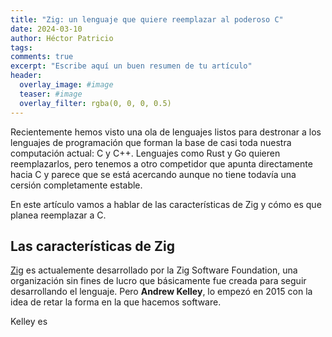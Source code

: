 ```yaml
---
title: "Zig: un lenguaje que quiere reemplazar al poderoso C"
date: 2024-03-10
author: Héctor Patricio
tags:
comments: true
excerpt: "Escribe aquí un buen resumen de tu artículo"
header:
  overlay_image: #image
  teaser: #image
  overlay_filter: rgba(0, 0, 0, 0.5)
---
```


Recientemente hemos visto una ola de lenguajes listos para destronar
a los lenguajes de programación que forman la base de casi toda nuestra
computación actual: C y C++. Lenguajes como Rust y Go quieren reemplazarlos,
pero tenemos a otro competidor que apunta directamente hacia C y parece
que se está acercando aunque no tiene todavía una cersión completamente estable.

En este artículo vamos a hablar de las características de Zig y cómo es que
planea reemplazar a C.

## Las características de Zig

[Zig](https://ziglang.org/) es actualemente desarrollado por la Zig Software
Foundation, una organización sin fines de lucro que básicamente fue creada para
seguir desarrollando el lenguaje. Pero **Andrew Kelley**, lo empezó en 2015 con
la idea de retar la forma en la que hacemos software.

Kelley es  


